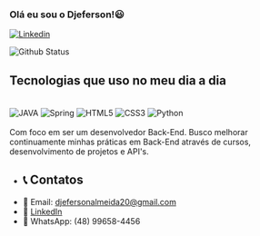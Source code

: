 ### Olá eu sou o Djeferson!😃
[![Linkedin](https://img.shields.io/badge/LinkedIn-0077B5?style=for-the-badge&logo=linkedin&logoColor=white)](https://www.linkedin.com/in/djeferson-almeida-b37932217/)

![Github Status](https://github-readme-stats.vercel.app/api/top-langs/?username=Djeferson-Almeida&layout=compact&theme=vision-friendly-dark)

## Tecnologias que uso no meu dia a dia

<div style= "display: inline_block"><br/> 
<img align="center" alt= "JAVA" src ="https://img.shields.io/badge/Java-ED8B00?style=for-the-badge&logo=openjdk&logoColor=white">
<img align="center" alt= "Spring" src ="https://img.shields.io/badge/Spring-6DB33F?style=for-the-badge&logo=spring&logoColor=white">

<img align="center" alt= "HTML5" src ="https://img.shields.io/badge/HTML5-E34F26?style=for-the-badge&logo=html5&logoColor=white">
<img align="center" alt= "CSS3" src ="https://img.shields.io/badge/CSS3-1572B6?style=for-the-badge&logo=css3&logoColor=white">
<img align="center" alt= "Python" src="https://img.shields.io/badge/python-blue?style=for-the-badge&logo=python&logoColor=white">
</div>
<br/>
Com foco em ser um desenvolvedor Back-End. Busco melhorar continuamente minhas práticas em Back-End através de cursos, desenvolvimento de projetos e API's.

* ## 📞 Contatos
* 📧 Email: djefersonalmeida20@gmail.com
* 🔗 <a href="https://www.linkedin.com/in/djeferson-almeida-b37932217/">LinkedIn</a>
* 📱 WhatsApp: (48) 99658-4456




